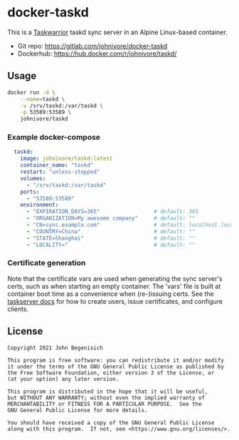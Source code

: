 # docker-taskd

This is a [Taskwarrior](https://www.taskwarrior.org/) taskd sync server in an Alpine Linux-based container.

* Git repo: <https://gitlab.com/johnivore/docker-taskd>
* Dockerhub: <https://hub.docker.com/r/johnivore/taskd/>


## Usage

```bash
docker run -d \
    --name=taskd \
    -v /srv/taskd:/var/taskd \
    -p 53589:53589 \
    johnivore/taskd
```

### Example docker-compose

```yml
  taskd:
    image: johnivore/taskd:latest
    container_name: "taskd"
    restart: "unless-stopped"
    volumes:
      - "/srv/taskd:/var/taskd"
    ports:
      - "53589:53589"
    environment:
      - "EXPIRATION_DAYS=365"                 # default: 365
      - "ORGANIZATION=My awesome company"     # default: ""
      - "CN=sync.example.com"                 # default: localhost.localdomain
      - "COUNTRY=China"                       # default: ""
      - "STATE=Shanghai"                      # default: ""
      - "LOCALITY="                           # default: ""
```

### Certificate generation

Note that the certificate vars are used when generating the sync server's certs,
such as when starting an empty container.  The 'vars' file is built at container boot
time as a convenience when (re-)issuing certs.  See the [taskserver docs](https://taskwarrior.org/docs/taskserver/configure.html) for how to create users, issue certificates, and configure clients.


## License

```
Copyright 2021 John Begenisich

This program is free software: you can redistribute it and/or modify
it under the terms of the GNU General Public License as published by
the Free Software Foundation, either version 3 of the License, or
(at your option) any later version.

This program is distributed in the hope that it will be useful,
but WITHOUT ANY WARRANTY; without even the implied warranty of
MERCHANTABILITY or FITNESS FOR A PARTICULAR PURPOSE.  See the
GNU General Public License for more details.

You should have received a copy of the GNU General Public License
along with this program.  If not, see <https://www.gnu.org/licenses/>.
```
